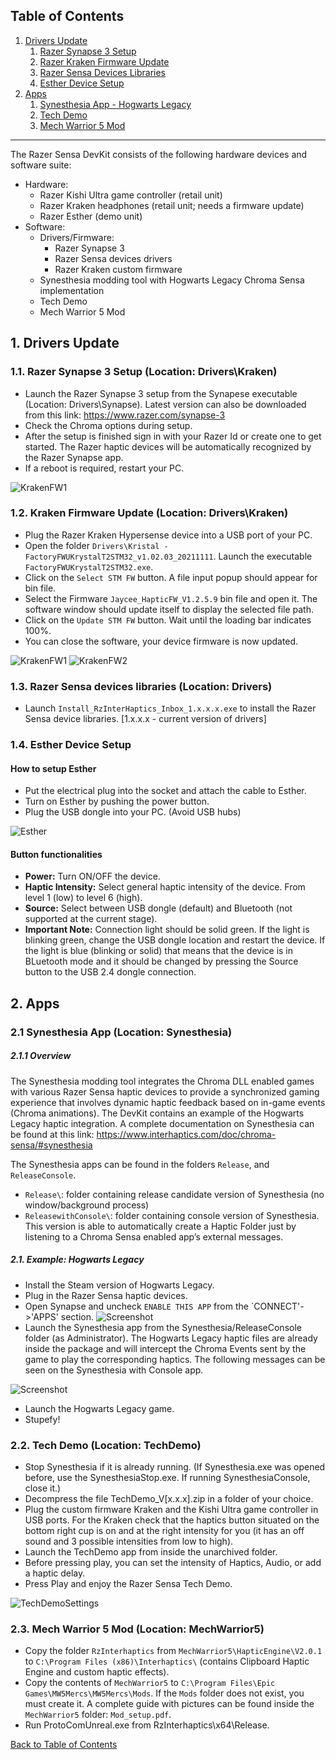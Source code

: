 ## Table of Contents
1. [Drivers Update](#drivers-update)
    1. [Razer Synapse 3 Setup](#razer-synapse)
    2. [Razer Kraken Firmware Update](#kraken-firmware-update)
    3. [Razer Sensa Devices Libraries](#razer-sensa-devices-libraries)
    4. [Esther Device Setup](#esther-device-setup)
2. [Apps](#apps)
    1. [Synesthesia App - Hogwarts Legacy](#synesthesia-app)
    2. [Tech Demo](#tech-demo) 
    3. [Mech Warrior 5 Mod](#mech-warrior-5-mod)

---

The Razer Sensa DevKit consists of the following hardware devices and software suite:
- Hardware:
  - Razer Kishi Ultra game controller (retail unit)
  - Razer Kraken headphones (retail unit; needs a firmware update)
  - Razer Esther (demo unit)
- Software:
  - Drivers/Firmware:
	- Razer Synapse 3
	- Razer Sensa devices drivers
	- Razer Kraken custom firmware
  - Synesthesia modding tool with Hogwarts Legacy Chroma Sensa implementation
  - Tech Demo
  - Mech Warrior 5 Mod 
  

## 1. Drivers Update <a name="drivers-update"></a>

### 1.1. Razer Synapse 3 Setup <a name="razer-synapse"></a> (Location: Drivers\Kraken)

- Launch the Razer Synapse 3 setup from the Synapese executable (Location: Drivers\Synapse). Latest version can also be downloaded from this link: https://www.razer.com/synapse-3
- Check the Chroma options during setup.
- After the setup is finished sign in with your Razer Id or create one to get started. The Razer haptic devices will be automatically recognized by the Razer Synapse app.
- If a reboot is required, restart your PC.

![KrakenFW1](Documentation/Images/Razer_Synapse.png)

### 1.2. Kraken Firmware Update <a name="kraken-firmware-update"></a> (Location: Drivers\Kraken)

- Plug the Razer Kraken Hypersense device into a USB port of your PC.
- Open the folder `Drivers\Kristal - FactoryFWUKrystalT2STM32_v1.02.03_20211111`. Launch the executable `FactoryFWUKrystalT2STM32.exe`.
- Click on the `Select STM FW` button. A file input popup should appear for bin file.
- Select the Firmware `Jaycee_HapticFW_V1.2.5.9` bin file and open it. The software window should update itself to display the selected file path.
- Click on the `Update STM FW` button. Wait until the loading bar indicates 100%.
- You can close the software, your device firmware is now updated.

![KrakenFW1](Documentation/Images/KrakenFW1.png)
![KrakenFW2](Documentation/Images/KrakenFW2.png)

### 1.3. Razer Sensa devices libraries <a name="razer-sensa-devices-libraries"></a> (Location: Drivers)

- Launch `Install_RzInterHaptics_Inbox_1.x.x.x.exe` to install the Razer Sensa device libraries. [1.x.x.x - current version of drivers]

### 1.4. Esther Device Setup <a name="esther-device-setup"></a>

#### How to setup Esther

- Put the electrical plug into the socket and attach the cable to Esther.
- Turn on Esther by pushing the power button.
- Plug the USB dongle into your PC. (Avoid USB hubs)

![Esther](Documentation/Images/Esther_buttons.png)

#### Button functionalities

- **Power:** Turn ON/OFF the device.
- **Haptic Intensity:** Select general haptic intensity of the device. From level 1 (low) to level 6 (high).
- **Source:** Select between USB dongle (default) and Bluetooth (not supported at the current stage).
- **Important Note:** Connection light should be solid green. If the light is blinking green, change the USB dongle location and restart the device. If the light is blue (blinking or solid) that means that the device is in BLuetooth mode and it should be changed by pressing the Source button to the USB 2.4 dongle connection. 

## 2. Apps <a name="apps"></a>

### 2.1 Synesthesia App <a name="synesthesia-app"></a> (Location: Synesthesia)

##### 2.1.1 Overview

The Synesthesia modding tool integrates the Chroma DLL enabled games with various Razer Sensa haptic devices to provide a synchronized gaming experience that involves dynamic haptic feedback based on in-game events (Chroma animations). The DevKit contains an example of the Hogwarts Legacy haptic integration. A complete documentation on Synesthesia can be found at this link: https://www.interhaptics.com/doc/chroma-sensa/#synesthesia 

The Synesthesia apps can be found in the folders `Release`, and `ReleaseConsole`.

- `Release\`: folder containing release candidate version of Synesthesia (no window/background process)
- `ReleasewithConsole\`: folder containing console version of Synesthesia. This version is able to automatically create a Haptic Folder just by listening to a Chroma Sensa enabled app’s external messages.

##### 2.1. Example: Hogwarts Legacy

- Install the Steam version of Hogwarts Legacy.
- Plug in the Razer Sensa haptic devices.
- Open Synapse and uncheck `ENABLE THIS APP` from the `CONNECT'->'APPS' section.
![Screenshot](Documentation/Images/Chroma_Connect_Apps.png)
- Launch the Synesthesia app from the Synesthesia/ReleaseConsole folder (as Administrator). The Hogwarts Legacy haptic files are already inside the package and will intercept the Chroma Events sent by the game to play the corresponding haptics. The following messages can be seen on the Synesthesia with Console app.

![Screenshot](Documentation/Images/SynesthesiaHogwarts.png)

- Launch the Hogwarts Legacy game.
- Stupefy!

### 2.2. Tech Demo <a name="tech-demo"></a> (Location: TechDemo)
- Stop Synesthesia if it is already running. (If Synesthesia.exe was opened before, use the SynesthesiaStop.exe. If running SynesthesiaConsole, close it.)
- Decompress the file TechDemo_V[x.x.x].zip in a folder of your choice.
- Plug the custom firmware Kraken and the Kishi Ultra game controller in USB ports. For the Kraken check that the haptics button situated on the bottom right cup is on and at the right intensity for you (it has an off sound and 3 possible intensities from low to high).
- Launch the TechDemo app from inside the unarchived folder.
- Before pressing play, you can set the intensity of Haptics, Audio, or add a haptic delay.
- Press Play and enjoy the Razer Sensa Tech Demo.

![TechDemoSettings](Documentation/Images/TechDemoSettings.png)

### 2.3. Mech Warrior 5 Mod <a name="mech-warrior-5-mod"></a> (Location: MechWarrior5)

- Copy the folder `RzInterhaptics` from `MechWarrior5\HapticEngine\V2.0.1` to `C:\Program Files (x86)\Interhaptics\` (contains Clipboard Haptic Engine and custom haptic effects).
- Copy the contents of `MechWarrior5` to `C:\Program Files\Epic Games\MW5Mercs\MW5Mercs\Mods`. If the `Mods` folder does not exist, you must create it. A complete guide with pictures can be found inside the `MechWarrior5` folder: `Mod_setup.pdf`.
- Run ProtoComUnreal.exe from RzInterhaptics\x64\Release.


[Back to Table of Contents](#table-of-contents)
